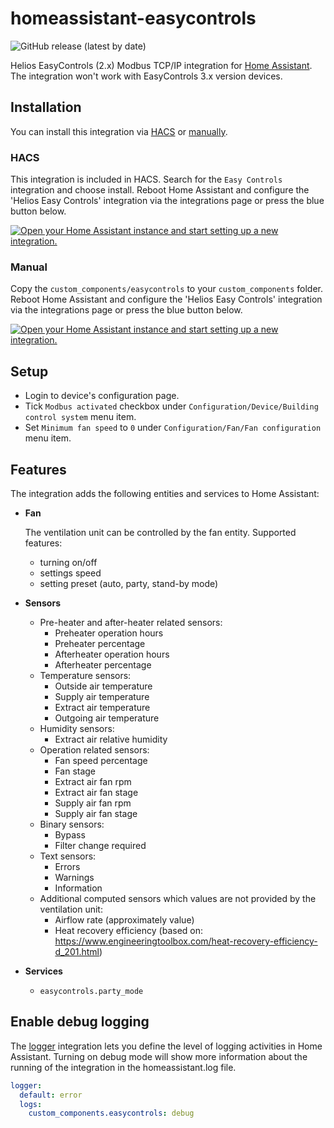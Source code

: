 # homeassistant-easycontrols

[//]: # ([![hacs_badge]&#40;https://img.shields.io/badge/HACS-Default-41BDF5.svg&#41;]&#40;https://github.com/hacs/integration&#41;)
![GitHub release (latest by date)](https://img.shields.io/github/v/release/TheBigNeo/homeassistant_helios_easycontrols)

[//]: # (![GitHub]&#40;https://img.shields.io/github/license/laszlojakab/homeassistant-easycontrols&#41;)
[//]: # (![GitHub all releases]&#40;https://img.shields.io/github/downloads/laszlojakab/homeassistant-easycontrols/total&#41;)
[//]: # ([![HA integration usage]&#40;https://img.shields.io/badge/dynamic/json?color=41BDF5&logo=home-assistant&label=integration%20usage&suffix=%20installs&cacheSeconds=15600&url=https://analytics.home-assistant.io/custom_integrations.json&query=$.easycontrols.total&#41;]&#40;https://analytics.home-assistant.io/custom_integrations.json&#41;)
[//]: # ([![Donate]&#40;https://img.shields.io/badge/donate-Coffee-yellow.svg&#41;]&#40;https://www.buymeacoffee.com/laszlojakab&#41;)

Helios EasyControls (2.x) Modbus TCP/IP integration for [Home Assistant](https://www.home-assistant.io/). The integration won't work with EasyControls 3.x version devices.

## Installation

You can install this integration via [HACS](#hacs) or [manually](#manual).

### HACS

This integration is included in HACS. Search for the `Easy Controls` integration and choose install. Reboot Home Assistant and configure the 'Helios Easy Controls' integration via the integrations page or press the blue button below.

[![Open your Home Assistant instance and start setting up a new integration.](https://my.home-assistant.io/badges/config_flow_start.svg)](https://my.home-assistant.io/redirect/config_flow_start/?domain=easycontrols)

### Manual

Copy the `custom_components/easycontrols` to your `custom_components` folder. Reboot Home Assistant and configure the 'Helios Easy Controls' integration via the integrations page or press the blue button below.

[![Open your Home Assistant instance and start setting up a new integration.](https://my.home-assistant.io/badges/config_flow_start.svg)](https://my.home-assistant.io/redirect/config_flow_start/?domain=easycontrols)

## Setup

- Login to device's configuration page.
- Tick `Modbus activated` checkbox under `Configuration/Device/Building control system` menu item.  
- Set `Minimum fan speed` to `0` under `Configuration/Fan/Fan configuration` menu item.

## Features

The integration adds the following entities and services to Home Assistant:

- **Fan**

  The ventilation unit can be controlled by the fan entity. Supported features:

  - turning on/off
  - settings speed
  - setting preset (auto, party, stand-by mode)

- **Sensors**
  - Pre-heater and after-heater related sensors:
    - Preheater operation hours
    - Preheater percentage
    - Afterheater operation hours
    - Afterheater percentage
  - Temperature sensors:
    - Outside air temperature
    - Supply air temperature
    - Extract air temperature
    - Outgoing air temperature
  - Humidity sensors:
    - Extract air relative humidity
  - Operation related sensors:
    - Fan speed percentage
    - Fan stage
    - Extract air fan rpm
    - Extract air fan stage
    - Supply air fan rpm
    - Supply air fan stage
  - Binary sensors:
    - Bypass
    - Filter change required
  - Text sensors:
    - Errors
    - Warnings
    - Information
  - Additional computed sensors which values are not provided by the ventilation unit:
    - Airflow rate (approximately value)
    - Heat recovery efficiency (based on: https://www.engineeringtoolbox.com/heat-recovery-efficiency-d_201.html)
- **Services**
  - `easycontrols.party_mode`

## Enable debug logging

The [logger](https://www.home-assistant.io/integrations/logger/) integration lets you define the level of logging activities in Home Assistant. Turning on debug mode will show more information about the running of the integration in the homeassistant.log file.

```yaml
logger:
  default: error
  logs:
    custom_components.easycontrols: debug
```
